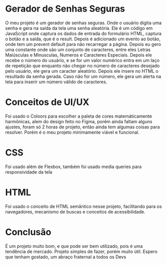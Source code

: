 # Gerador de Senhas Seguras

O meu projeto é um gerador de senhas seguras. Onde o usuário digita uma senha e gera na saída da tela uma senha aleatória. Ele é um código em JavaScript onde captura os dados de entrada do formulário HTML, captura o botão e a saída, que é o result. Depois é adicionado um evento ao botão, onde tem um prevent default para não recarregar a página. Depois eu gero uma constante onde são um conjunto de caracteres, entre eles Letras Maiúsculas e Minusculas, Numeros e Caracteres Especiais. Depois ele recebe o número do usuário, e se for um valor numérico entra em um laço de repetição que enquanto não chegar no número de caracteres desejado pelo usuário, ele gera um caracter aleatório. Depois ele insere no HTML o resultado da senha gerada. Caso não for um número, ele gera um alerta na tela para inserir um número válido de caracteres.

# Conceitos de UI/UX

Foi usado o Coloors para escolher a paleta de cores matemáticamente harmônicas, alem do design feito no Figma, porém ainda faltam alguns ajustes, foram só 2 horas de projeto, então ainda tem algumas coisas para resolver. Porém é o meu projeto minimamente viável e funcional. 

# CSS

Foi usado além de Flexbox, também foi usado media queries para responsividade da tela

# HTML

Foi usado o conceito de HTML semântico nesse projeto, facilitando para os navegadores, mecanismo de buscas e conceitos de acessibilidade.

# Conclusão

É um projeto muito bom, e que pode ser bem utilizado, pois é uma tendência de mercado. Projeto simples de fazer, porém muito útil. Espero que tenham gostado, um abraço fraternal a todos os Devs
